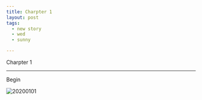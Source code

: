 ```yaml
---
title: Charpter 1
layout: post
tags:
  - new story
  - wed
  - sunny

---
```


Charpter 1

------

Begin

![20200101](/Blog/media/files/2020/1/1/20200101.jpeg)
